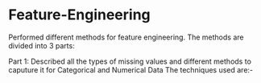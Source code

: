 # Feature-Engineering
Performed different methods for feature engineering.
The methods are divided into 3 parts:

Part 1: Described all the types of missing values and different methods to caputure it for Categorical and Numerical Data
The techniques used are:-
